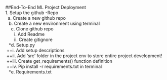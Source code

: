##End-To-End ML Project Deployment <br />
    1. Setup the github -Repo <br />
    &nbsp;&nbsp;a.	Create a new github repo <br />
    &ensp;    b.	Create a new environment using terminal <br />
    &emsp;    c.	Clone github repo <br />
    &emsp;&emsp;i.	Add Readme <br />
    &emsp;&emsp;ii.	Create gitignore <br />
    &ensp;    *d.	Setup.py <br />
            &nbsp;++i.	Add setup descriptions <br />
            &nbsp;++ii.	Add ‘src’ folder in the project env to store entire project development! <br />
            &nbsp;++iii.	Create get_requirements() function definition <br />
            &nbsp;++iv.	Pip install -r requirements.txt in terminal\
     &ensp;   *e.	Requirements.txt


